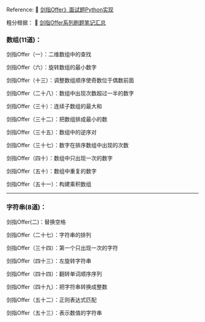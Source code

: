Reference: 🐷 [剑指Offer》面试题Python实现](https://github.com/JushuangQiao/Python-Offer) <br>

粗分根据： 👏 [剑指Offer系列刷题笔记汇总](https://cuijiahua.com/blog/2018/02/basis_67.html) <br>

### 数组(11道)：

剑指Offer（一）：二维数组中的查找

剑指Offer（六）：旋转数组的最小数字

剑指Offer（十三）：调整数组顺序使奇数位于偶数前面

剑指Offer（二十八）：数组中出现次数超过一半的数字

剑指Offer（三十）：连续子数组的最大和

剑指Offer（三十二）：把数组排成最小的数

剑指Offer（三十五）：数组中的逆序对

剑指Offer（三十七）：数字在排序数组中出现的次数

剑指Offer（四十）：数组中只出现一次的数字

剑指Offer（五十）：数组中重复的数字

剑指Offer（五十一）：构建乘积数组

------

### 字符串(8道)：

剑指Offer(二)：替换空格

剑指Offer（二十七）：字符串的排列

剑指Offer（三十四）：第一个只出现一次的字符

剑指Offer（四十三）：左旋转字符串

剑指Offer（四十四）：翻转单词顺序序列

剑指Offer（四十九）：把字符串转换成整数

剑指Offer（五十二）：正则表达式匹配

剑指Offer（五十三）：表示数值的字符串